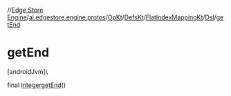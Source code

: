 //[Edge Store Engine](../../../../../../index.md)/[ai.edgestore.engine.protos](../../../../index.md)/[OpKt](../../../index.md)/[DefsKt](../../index.md)/[FlatIndexMappingKt](../index.md)/[Dsl](index.md)/[getEnd](get-end.md)

# getEnd

[androidJvm]\

final [Integer](https://developer.android.com/reference/kotlin/java/lang/Integer.html)[getEnd](get-end.md)()
